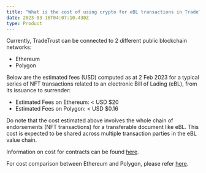 ```yaml
---
title: "What is the cost of using crypto for eBL transactions in TradeTrust? "
date: 2023-03-16T04:07:10.430Z
type: Product
---
```

Currently, TradeTrust can be connected to 2 different public blockchain networks: 

* Ethereum
* P﻿olygon

Below are the estimated fees (USD) computed as at 2 Feb 2023 for a typical series of NFT transactions related to an electronic Bill of Lading (eBL), from its issuance to surrender: 

* Estimated Fees on Ethereum: < USD $20
* E﻿stimated Fees on Polygon: < USD $0.16

Do note that the cost estimated above involves the whole chain of endorsements (NFT transactions) for a transferable document like eBL. This cost is expected to be shared across multiple transaction parties in the eBL value chain.  

Information on cost for contracts can be found [﻿here](https://www.openattestation.com/docs/docs-section/appendix/contract-costs).

For cost comparison between Ethereum and Polygon, please refer [here](https://www.openattestation.com/docs/docs-section/appendix/savings-comparisons).

![]()